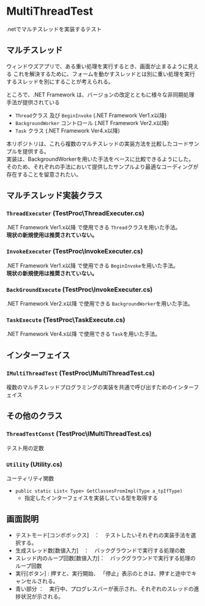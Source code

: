 # MultiThreadTest
.netでマルチスレッドを実装するテスト

## マルチスレッド
ウィンドウズアプリで、ある重い処理を実行するとき、画面が止まるように見える<be>
これを解決するために、フォームを動かすスレッドとは別に重い処理を実行するスレッドを別にすることが考えられる。<br>

ところで、.NET Framework は、バージョンの改定とともに様々な非同期処理手法が提供されている

+ `Thread`クラス 及び `BeginInvoke` (.NET Framework  Ver1.x以降)
+ `BackgroundWorker` コントロール (.NET Framework  Ver2.x以降)
+ `Task` クラス (.NET Framework  Ver4.x以降)

本リポジトリは、これら複数のマルチスレッドの実装方法を比較したコードサンプルを提供する。<br>
実装は、BackgroundWorkerを用いた手法をベースに比較できるようにした。
そのため、それぞれの手法において提供したサンプルより最適なコーディングが存在することを留意されたい。

 
## マルチスレッド実装クラス
### `ThreadExecuter`  (TestProc\ThreadExecuter.cs)
 .NET Framework  Ver1.x以降 で使用できる `Thread`クラスを用いた手法。<br>
<b> 現状の新規使用は推奨されていない。</b>

### `InvokeExecuter` (TestProc\InvokeExecuter.cs)
 .NET Framework  Ver1.x以降 で使用できる `BeginInvoke`を用いた手法。<br>
<b> 現状の新規使用は推奨されていない。</b>

### `BackGroundExecute` (TestProc\InvokeExecuter.cs)
 .NET Framework  Ver2.x以降 で使用できる `BackgroundWorker`を用いた手法。

### `TaskExecute` (TestProc\TaskExecute.cs)
.NET Framework  Ver4.x以降 で使用できる `Task`を用いた手法。

## インターフェイス
### `IMultiThreadTest` (TestProc\IMultiThreadTest.cs)
 複数のマルチスレッドプログラミングの実装を共通で呼び出すためのインターフェイス

## その他のクラス
### `ThreadTestConst`  (TestProc\IMultiThreadTest.cs)
 テスト用の定数
### `Utility` (Utility.cs)
  ユーティリティ関数
- `public static List< Type> GetClassesFromImpl(Type a_tpIfType)`
  - 指定したインターフェイスを実装している型を取得する 
  
## 画面説明
- テストモード[コンボボックス]　：　テストしたいそれぞれの実装手法を選択する。
- 生成スレッド数[数値入力]　：　バックグラウンドで実行する処理の数
- スレッド内のループ回数[数値入力]：　バックグラウンドで実行する処理のループ回数
- 実行[ボタン] :  押すと、実行開始、 「停止」表示のときは、押すと途中でキャンセルされる。
- 青い部分  ：　実行中、プログレスバーが表示され、それぞれのスレッドの進捗状況が示される。
